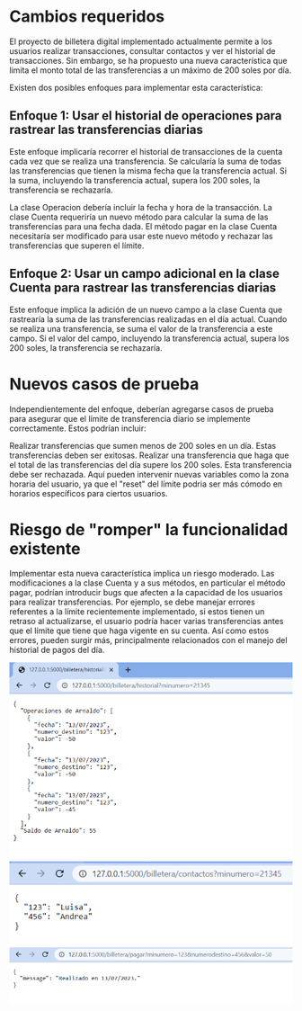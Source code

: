 
# Cambios requeridos
El proyecto de billetera digital implementado actualmente permite a los usuarios realizar transacciones, consultar contactos y ver el historial de transacciones. Sin embargo, se ha propuesto una nueva característica que limita el monto total de las transferencias a un máximo de 200 soles por día.

Existen dos posibles enfoques para implementar esta característica:

## Enfoque 1: Usar el historial de operaciones para rastrear las transferencias diarias

Este enfoque implicaría recorrer el historial de transacciones de la cuenta cada vez que se realiza una transferencia. Se calcularía la suma de todas las transferencias que tienen la misma fecha que la transferencia actual. Si la suma, incluyendo la transferencia actual, supera los 200 soles, la transferencia se rechazaría.

La clase Operacion debería incluir la fecha y hora de la transacción.
La clase Cuenta requeriría un nuevo método para calcular la suma de las transferencias para una fecha dada.
El método pagar en la clase Cuenta necesitaría ser modificado para usar este nuevo método y rechazar las transferencias que superen el límite.

## Enfoque 2: Usar un campo adicional en la clase Cuenta para rastrear las transferencias diarias

Este enfoque implica la adición de un nuevo campo a la clase Cuenta que rastrearía la suma de las transferencias realizadas en el día actual. Cuando se realiza una transferencia, se suma el valor de la transferencia a este campo. Si el valor del campo, incluyendo la transferencia actual, supera los 200 soles, la transferencia se rechazaría.

# Nuevos casos de prueba
Independientemente del enfoque, deberían agregarse casos de prueba para asegurar que el límite de transferencia diario se implemente correctamente. Estos podrían incluir:

Realizar transferencias que sumen menos de 200 soles en un día. Estas transferencias deben ser exitosas.
Realizar una transferencia que haga que el total de las transferencias del día supere los 200 soles. Esta transferencia debe ser rechazada. Aquí pueden intervenir nuevas variables como la zona horaria del usuario, ya que el "reset" del límite podria ser más cómodo en horarios específicos para ciertos usuarios. 


# Riesgo de "romper" la funcionalidad existente
Implementar esta nueva característica implica un riesgo moderado. Las modificaciones a la clase Cuenta y a sus métodos, en particular el método pagar, podrían introducir bugs que afecten a la capacidad de los usuarios para realizar transferencias. Por ejemplo, se debe manejar errores referentes a la límite recientemente implementado, si estos tienen un retraso al actualizarse, el usuario podría hacer varias transferencias antes que el límite que tiene que haga vigente en su cuenta. Así como estos errores, pueden surgir más, principalmente relacionados con el manejo del historial de pagos del día.


![](/img/test.png)
![](/img/test1.png)
![](/img/test2.png)


